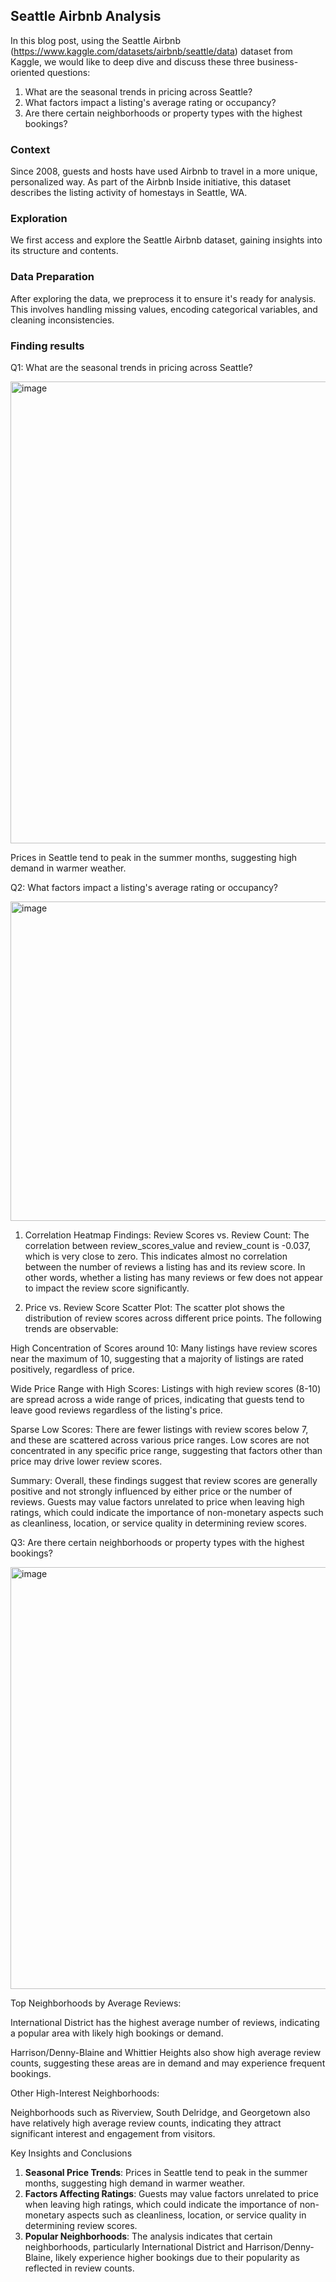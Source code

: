 <h2 id='part1'>Seattle Airbnb Analysis</h2>


In this blog post, using the Seattle Airbnb (https://www.kaggle.com/datasets/airbnb/seattle/data) dataset from Kaggle, we would like to deep dive and discuss these three business-oriented questions:

1. What are the seasonal trends in pricing across Seattle?
2. What factors impact a listing's average rating or occupancy?
3. Are there certain neighborhoods or property types with the highest bookings?


<h3 id='Context'>Context</h3>

Since 2008, guests and hosts have used Airbnb to travel in a more unique, personalized way. As part of the Airbnb Inside initiative, this dataset describes the listing activity of homestays in Seattle, WA.


<h3 id='Exploration'>Exploration</h3>

We first access and explore the Seattle Airbnb dataset, gaining insights into its structure and contents.

<h3 id='Data Preparation'>Data Preparation</h3>

After exploring the data, we preprocess it to ensure it's ready for analysis. This involves handling missing values, encoding categorical variables, and cleaning inconsistencies.

<h3 id='Finding results'>Finding results</h3>



Q1: What are the seasonal trends in pricing across Seattle?

<img width="739" alt="image" src="https://github.com/user-attachments/assets/35820cd5-f801-4432-8130-ba1006c9331c">

Prices in Seattle tend to peak in the summer months, suggesting high demand in warmer weather.

Q2: What factors impact a listing's average rating or occupancy?

<img width="511" alt="image" src="https://github.com/user-attachments/assets/380888fc-791c-469d-89dc-a306ddb46684">

1. Correlation Heatmap Findings:
Review Scores vs. Review Count: The correlation between review_scores_value and review_count is -0.037, which is very close to zero. This indicates almost no correlation between the number of reviews a listing has and its review score. In other words, whether a listing has many reviews or few does not appear to impact the review score significantly.

2. Price vs. Review Score Scatter Plot:
The scatter plot shows the distribution of review scores across different price points. The following trends are observable:

High Concentration of Scores around 10: Many listings have review scores near the maximum of 10, suggesting that a majority of listings are rated positively, regardless of price.

Wide Price Range with High Scores: Listings with high review scores (8-10) are spread across a wide range of prices, indicating that guests tend to leave good reviews regardless of the listing's price.

Sparse Low Scores: There are fewer listings with review scores below 7, and these are scattered across various price ranges. Low scores are not concentrated in any specific price range, suggesting that factors other than price may drive lower review scores.

Summary:
Overall, these findings suggest that review scores are generally positive and not strongly influenced by either price or the number of reviews. Guests may value factors unrelated to price when leaving high ratings, which could indicate the importance of non-monetary aspects such as cleanliness, location, or service quality in determining review scores.

Q3: Are there certain neighborhoods or property types with the highest bookings?

<img width="675" alt="image" src="https://github.com/user-attachments/assets/4b573a91-39e5-4f21-a053-4274b67e09f4">

Top Neighborhoods by Average Reviews:

International District has the highest average number of reviews, indicating a popular area with likely high bookings or demand.

Harrison/Denny-Blaine and Whittier Heights also show high average review counts, suggesting these areas are in demand and may experience frequent bookings.

Other High-Interest Neighborhoods:

Neighborhoods such as Riverview, South Delridge, and Georgetown also have relatively high average review counts, indicating they attract significant interest and engagement from visitors.


 Key Insights and Conclusions
1. **Seasonal Price Trends**: Prices in Seattle tend to peak in the summer months, suggesting high demand in warmer weather.
2. **Factors Affecting Ratings**: Guests may value factors unrelated to price when leaving high ratings, which could indicate the importance of non-monetary aspects such as cleanliness, location, or service quality in determining review scores.
3. **Popular Neighborhoods**: The analysis indicates that certain neighborhoods, particularly International District and Harrison/Denny-Blaine, likely experience higher bookings due to their popularity as reflected in review counts.

